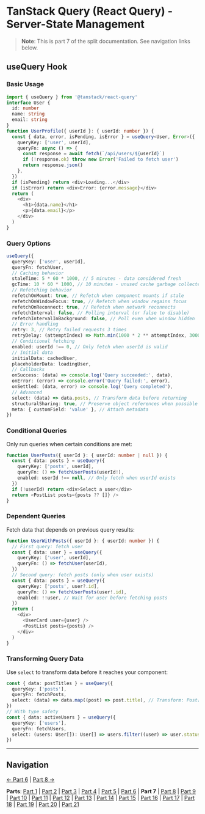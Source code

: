 # TanStack Query (React Query) - Server-State Management

> **Note**: This is part 7 of the split documentation. See navigation links below.

## useQuery Hook

### Basic Usage

```typescript
import { useQuery } from '@tanstack/react-query'
interface User {
  id: number
  name: string
  email: string
}
function UserProfile({ userId }: { userId: number }) {
  const { data, error, isPending, isError } = useQuery<User, Error>({
    queryKey: ['user', userId],
    queryFn: async () => {
      const response = await fetch(`/api/users/${userId}`)
      if (!response.ok) throw new Error('Failed to fetch user')
      return response.json()
    },
  })
  if (isPending) return <div>Loading...</div>
  if (isError) return <div>Error: {error.message}</div>
  return (
    <div>
      <h1>{data.name}</h1>
      <p>{data.email}</p>
    </div>
  )
}
```

### Query Options

```typescript
useQuery({
  queryKey: ['user', userId],
  queryFn: fetchUser,
  // Caching behavior
  staleTime: 5 * 60 * 1000, // 5 minutes - data considered fresh
  gcTime: 10 * 60 * 1000, // 10 minutes - unused cache garbage collected
  // Refetching behavior
  refetchOnMount: true, // Refetch when component mounts if stale
  refetchOnWindowFocus: true, // Refetch when window regains focus
  refetchOnReconnect: true, // Refetch when network reconnects
  refetchInterval: false, // Polling interval (or false to disable)
  refetchIntervalInBackground: false, // Poll even when window hidden
  // Error handling
  retry: 3, // Retry failed requests 3 times
  retryDelay: (attemptIndex) => Math.min(1000 * 2 ** attemptIndex, 30000),
  // Conditional fetching
  enabled: userId !== 0, // Only fetch when userId is valid
  // Initial data
  initialData: cachedUser,
  placeholderData: loadingUser,
  // Callbacks
  onSuccess: (data) => console.log('Query succeeded:', data),
  onError: (error) => console.error('Query failed:', error),
  onSettled: (data, error) => console.log('Query completed'),
  // Advanced
  select: (data) => data.posts, // Transform data before returning
  structuralSharing: true, // Preserve object references when possible
  meta: { customField: 'value' }, // Attach metadata
})
```

### Conditional Queries

Only run queries when certain conditions are met:

```typescript
function UserPosts({ userId }: { userId: number | null }) {
  const { data: posts } = useQuery({
    queryKey: ['posts', userId],
    queryFn: () => fetchUserPosts(userId!),
    enabled: userId !== null, // Only fetch when userId exists
  })
  if (!userId) return <div>Select a user</div>
  return <PostList posts={posts ?? []} />
}
```

### Dependent Queries

Fetch data that depends on previous query results:

```typescript
function UserWithPosts({ userId }: { userId: number }) {
  // First query: fetch user
  const { data: user } = useQuery({
    queryKey: ['user', userId],
    queryFn: () => fetchUser(userId),
  })
  // Second query: fetch posts (only when user exists)
  const { data: posts } = useQuery({
    queryKey: ['posts', user?.id],
    queryFn: () => fetchUserPosts(user!.id),
    enabled: !!user, // Wait for user before fetching posts
  })
  return (
    <div>
      <UserCard user={user} />
      <PostList posts={posts} />
    </div>
  )
}
```

### Transforming Query Data

Use `select` to transform data before it reaches your component:

```typescript
const { data: postTitles } = useQuery({
  queryKey: ['posts'],
  queryFn: fetchPosts,
  select: (data) => data.map((post) => post.title), // Transform: Post[] → string[]
})
// With type safety
const { data: activeUsers } = useQuery({
  queryKey: ['users'],
  queryFn: fetchUsers,
  select: (users: User[]): User[] => users.filter((user) => user.status === 'active'),
})
```

---

## Navigation

[← Part 6](./06-core-concepts.md) | [Part 8 →](./08-integration-with-effectts.md)

**Parts**: [Part 1](./01-start.md) | [Part 2](./02-overview.md) | [Part 3](./03-why-tanstack-query-for-omnera.md) | [Part 4](./04-installation.md) | [Part 5](./05-basic-setup.md) | [Part 6](./06-core-concepts.md) | **Part 7** | [Part 8](./08-integration-with-effectts.md) | [Part 9](./09-usemutation-hook.md) | [Part 10](./10-usequeries-hook.md) | [Part 11](./11-useinfinitequery-hook.md) | [Part 12](./12-server-side-rendering-ssr-with-hono.md) | [Part 13](./13-integration-with-better-auth.md) | [Part 14](./14-advanced-patterns.md) | [Part 15](./15-testing-with-tanstack-query.md) | [Part 16](./16-best-practices.md) | [Part 17](./17-common-pitfalls-to-avoid.md) | [Part 18](./18-performance-optimization.md) | [Part 19](./19-devtools.md) | [Part 20](./20-summary.md) | [Part 21](./21-references.md)
